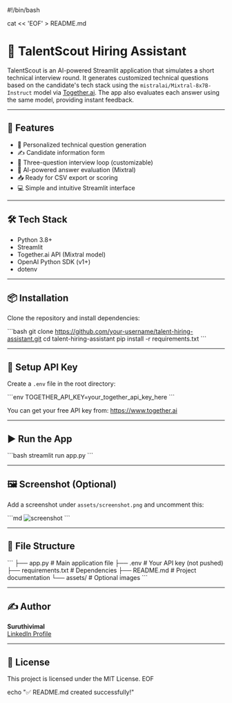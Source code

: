 #!/bin/bash

cat << 'EOF' > README.md
# 🤖 TalentScout Hiring Assistant

TalentScout is an AI-powered Streamlit application that simulates a short technical interview round. It generates customized technical questions based on the candidate's tech stack using the `mistralai/Mixtral-8x7B-Instruct` model via [Together.ai](https://together.ai). The app also evaluates each answer using the same model, providing instant feedback.

---

## 🚀 Features

- 🔎 Personalized technical question generation
- ✍️ Candidate information form
- 🔁 Three-question interview loop (customizable)
- 🧠 AI-powered answer evaluation (Mixtral)
- 📥 Ready for CSV export or scoring
- 💻 Simple and intuitive Streamlit interface

---

## 🛠 Tech Stack

- Python 3.8+
- Streamlit
- Together.ai API (Mixtral model)
- OpenAI Python SDK (v1+)
- dotenv

---

## 📦 Installation

Clone the repository and install dependencies:

\`\`\`bash
git clone https://github.com/your-username/talent-hiring-assistant.git
cd talent-hiring-assistant
pip install -r requirements.txt
\`\`\`

---

## 🔐 Setup API Key

Create a `.env` file in the root directory:

\`\`\`env
TOGETHER_API_KEY=your_together_api_key_here
\`\`\`

You can get your free API key from: https://www.together.ai

---

## ▶️ Run the App

\`\`\`bash
streamlit run app.py
\`\`\`

---

## 🖼 Screenshot (Optional)

Add a screenshot under `assets/screenshot.png` and uncomment this:

\`\`\`md
![screenshot](assets/screenshot.png)
\`\`\`

---

## 📁 File Structure

\`\`\`
├── app.py                # Main application file
├── .env                  # Your API key (not pushed)
├── requirements.txt      # Dependencies
├── README.md             # Project documentation
└── assets/               # Optional images
\`\`\`

---

## ✍️ Author

**Suruthivimal**  
[LinkedIn Profile](https://www.linkedin.com/in/suruthivimal)

---

## 📜 License

This project is licensed under the MIT License.
EOF

echo "✅ README.md created successfully!"

